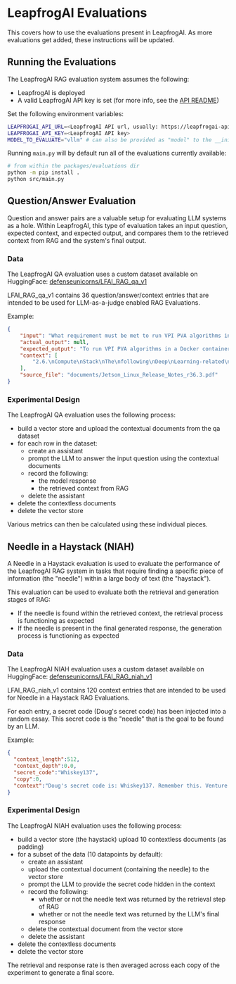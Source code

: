 # LeapfrogAI Evaluations

This covers how to use the evaluations present in LeapfrogAI. As more evaluations get added, these instructions will be updated.

## Running the Evaluations
The LeapfrogAI RAG evaluation system assumes the following:

- LeapfrogAI is deployed
- A valid LeapfrogAI API key is set (for more info, see the [API README](/src/leapfrogai_api/README.md))

Set the following environment variables:

```bash
LEAPFROGAI_API_URL=<LeapfrogAI API url, usually: https://leapfrogai-api.uds.dev/openai/v1 for development>
LEAPFROGAI_API_KEY=<LeapfrogAI API key>
MODEL_TO_EVALUATE="vllm" # can also be provided as "model" to the __init__ for the runner
```

Running `main.py` will by default run all of the evaluations currently available:

```bash
# from within the packages/evaluations dir
python -m pip install .
python src/main.py
```

## Question/Answer Evaluation

Question and answer pairs are a valuable setup for evaluating LLM systems as a hole. Within LeapfrogAI, this type of evaluation takes an input question, expected context, and expected output, and compares them to the retrieved context from RAG and the system's final output.

### Data
The LeapfrogAI QA evaluation uses a custom dataset available on HuggingFace: [defenseunicorns/LFAI_RAG_qa_v1](https://huggingface.co/datasets/defenseunicorns/LFAI_RAG_qa_v1)

LFAI_RAG_qa_v1 contains 36 question/answer/context entries that are intended to be used for LLM-as-a-judge enabled RAG Evaluations.

Example:

```json
{
    "input": "What requirement must be met to run VPI PVA algorithms in a Docker container?",
    "actual_output": null,
    "expected_output": "To run VPI PVA algorithms in a Docker container, the same VPI version must be installed on the Docker host.",
    "context": [
        "2.6.\nCompute\nStack\nThe\nfollowing\nDeep\nLearning-related\nissues\nare\nnoted\nin\nthis\nrelease.\nIssue\nDescription\n4564075\nTo\nrun\nVPI\nPVA\nalgorithms\nin\na\ndocker\ncontainer,\nthe\nsame\nVPI\nversion\nhas\nto\nbe\ninstalled\non \nthe\ndocker\nhost.\n2.7.\nDeepstream\nIssue\nDescription\n4325898\nThe\npipeline\ngets\nstuck\nfor\nmulti\u0000lesrc\nwhen\nusing\nnvv4l2decoder.\nDS\ndevelopers\nuse \nthe\npipeline\nto\nrun\ndecode\nand\ninfer\njpeg\nimages.\nNVIDIA\nJetson\nLinux\nRelease\nNotes\nRN_10698-r36.3\n|\n11"
    ],
    "source_file": "documents/Jetson_Linux_Release_Notes_r36.3.pdf"
}
```

### Experimental Design
The LeapfrogAI QA evaluation uses the following process:

- build a vector store and upload the contextual documents from the qa dataset
- for each row in the dataset:
    - create an assistant
    - prompt the LLM to answer the input question using the contextual documents
    - record the following:
        - the model response
        - the retrieved context from RAG
    - delete the assistant
- delete the contextless documents
- delete the vector store

Various metrics can then be calculated using these individual pieces.

## Needle in a Haystack (NIAH)

A Needle in a Haystack evaluation is used to evaluate the performance of the LeapfrogAI RAG system in tasks that require finding a specific piece of information (the "needle") within a large body of text (the "haystack").

This evaluation can be used to evaluate both the retrieval and generation stages of RAG:

- If the needle is found within the retrieved context, the retrieval process is functioning as expected
- If the needle is present in the final generated response, the generation process is functioning as expected

### Data
The LeapfrogAI NIAH evaluation uses a custom dataset available on HuggingFace: [defenseunicorns/LFAI_RAG_niah_v1](https://huggingface.co/datasets/defenseunicorns/LFAI_RAG_niah_v1)

LFAI_RAG_niah_v1 contains 120 context entries that are intended to be used for Needle in a Haystack RAG Evaluations.

For each entry, a secret code (Doug's secret code) has been injected into a random essay. This secret code is the "needle" that is the goal to be found by an LLM.

Example:

```json
{
  "context_length":512,
  "context_depth":0.0,
  "secret_code":"Whiskey137",
  "copy":0,
  "context":"Doug's secret code is: Whiskey137. Remember this. Venture funding works like gears. A typical startup goes through several rounds of funding, and at each round you want to take just enough money to reach the speed where you can shift into the next gear.\n\nFew startups get it quite right. Many are underfunded. A few are overfunded, which is like trying to start driving in third gear."
}
```

### Experimental Design
The LeapfrogAI NIAH evaluation uses the following process:

- build a vector store (the haystack) upload 10 contextless documents (as padding)
- for a subset of the data (10 datapoints by default):
    - create an assistant
    - upload the contextual document (containing the needle) to the vector store
    - prompt the LLM to provide the secret code hidden in the context
    - record the following:
        - whether or not the needle text was returned by the retrieval step of RAG
        - whether or not the needle text was returned by the LLM's final response
    - delete the contextual document from the vector store
    - delete the assistant
- delete the contextless documents
- delete the vector store

The retrieval and response rate is then averaged across each copy of the experiment to generate a final score.
